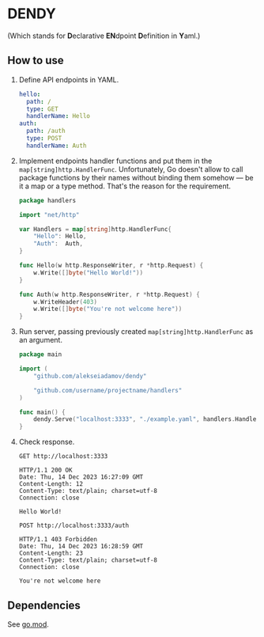 # DENDY

(Which stands for **D**eclarative **EN**dpoint **D**efinition in **Y**aml.)

## How to use

1. Define API endpoints in YAML.

    ```yaml
    hello:
      path: /
      type: GET
      handlerName: Hello
    auth:
      path: /auth
      type: POST
      handlerName: Auth
    ```

2. Implement endpoints handler functions and put them in the `map[string]http.HandlerFunc`.
   Unfortunately, Go doesn't allow to call package functions by their names without binding them somehow &mdash; be it a map or a type method. That's the reason for the requirement.

    ```go
    package handlers

    import "net/http"

    var Handlers = map[string]http.HandlerFunc{
        "Hello": Hello,
        "Auth":  Auth,
    }

    func Hello(w http.ResponseWriter, r *http.Request) {
        w.Write([]byte("Hello World!"))
    }

    func Auth(w http.ResponseWriter, r *http.Request) {
        w.WriteHeader(403)
        w.Write([]byte("You're not welcome here"))
    }
    ```

3. Run server, passing previously created `map[string]http.HandlerFunc` as an argument.

    ```go
    package main

    import (
        "github.com/alekseiadamov/dendy"

        "github.com/username/projectname/handlers"
    )

    func main() {
        dendy.Serve("localhost:3333", "./example.yaml", handlers.Handlers)
    }
    ```

4. Check response.

    ```http
    GET http://localhost:3333

    HTTP/1.1 200 OK
    Date: Thu, 14 Dec 2023 16:27:09 GMT
    Content-Length: 12
    Content-Type: text/plain; charset=utf-8
    Connection: close

    Hello World!
    ```

    ```http
    POST http://localhost:3333/auth

    HTTP/1.1 403 Forbidden
    Date: Thu, 14 Dec 2023 16:28:59 GMT
    Content-Length: 23
    Content-Type: text/plain; charset=utf-8
    Connection: close

    You're not welcome here
    ```

## Dependencies

See [go.mod](./go.mod).
